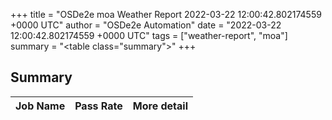 +++
title = "OSDe2e moa Weather Report 2022-03-22 12:00:42.802174559 +0000 UTC"
author = "OSDe2e Automation"
date = "2022-03-22 12:00:42.802174559 +0000 UTC"
tags = ["weather-report", "moa"]
summary = "<table class=\"summary\"></table>"
+++
## Summary

| Job Name | Pass Rate | More detail |
|----------|-----------|-------------|




